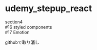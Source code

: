 # udemy_stepup_react
section4</br>
#16 styled components</br>
#17 Emotion</br>
<!-- #17 Emotion -->
githubで取り消し
